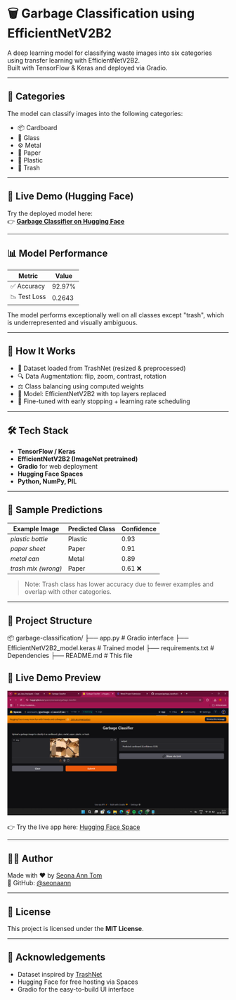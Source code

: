 # 🗑️ Garbage Classification using EfficientNetV2B2

A deep learning model for classifying waste images into six categories using transfer learning with EfficientNetV2B2.  
Built with TensorFlow & Keras and deployed via Gradio.

---

## 📌 Categories

The model can classify images into the following categories:

- 📦 Cardboard  
- 🔮 Glass  
- ⚙️ Metal  
- 📄 Paper  
- 🧴 Plastic  
- 🚮 Trash  

---

## 🚀 Live Demo (Hugging Face)

Try the deployed model here:  
👉 **[Garbage Classifier on Hugging Face](https://huggingface.co/spaces/seonaann/garbage-classifier)**

---

## 📊 Model Performance

| Metric        | Value     |
|---------------|-----------|
| ✅ Accuracy    | 92.97%    |
| 📉 Test Loss   | 0.2643    |

The model performs exceptionally well on all classes except "trash", which is underrepresented and visually ambiguous.

---

## 🧠 How It Works

- 📁 Dataset loaded from TrashNet (resized & preprocessed)
- 🔍 Data Augmentation: flip, zoom, contrast, rotation
- ⚖️ Class balancing using computed weights
- 🧠 Model: EfficientNetV2B2 with top layers replaced
- 🧪 Fine-tuned with early stopping + learning rate scheduling

---

## 🛠️ Tech Stack

- **TensorFlow / Keras**
- **EfficientNetV2B2 (ImageNet pretrained)**
- **Gradio** for web deployment
- **Hugging Face Spaces**
- **Python, NumPy, PIL**

---

## 🧪 Sample Predictions

| Example Image            | Predicted Class | Confidence |
|--------------------------|------------------|------------|
| *plastic bottle*         | Plastic          | 0.93       |
| *paper sheet*            | Paper            | 0.91       |
| *metal can*              | Metal            | 0.89       |
| *trash mix (wrong)*      | Paper            | 0.61 ❌    |

> Note: Trash class has lower accuracy due to fewer examples and overlap with other categories.

---

## 📁 Project Structure

📦 garbage-classification/
├── app.py # Gradio interface
├── EfficientNetV2B2_model.keras # Trained model
├── requirements.txt # Dependencies
├── README.md # This file

## 🚀 Live Demo Preview

![Hugging Face Demo](https://github.com/seonaann/garbage_classification/blob/main/hf_demo.png.png)

👉 Try the live app here: [Hugging Face Space](https://huggingface.co/spaces/seonaann/garbage-classifier)


---

## 🧑‍💻 Author

Made with ❤️ by [Seona Ann Tom](https://www.linkedin.com/in/seona-ann-tom-06351332a)  
🔗 GitHub: [@seonaann](https://github.com/seonaann)

---

## 📜 License

This project is licensed under the **MIT License**.

---

## 🙌 Acknowledgements

- Dataset inspired by [TrashNet](https://github.com/garythung/trashnet)
- Hugging Face for free hosting via Spaces
- Gradio for the easy-to-build UI interface


  
